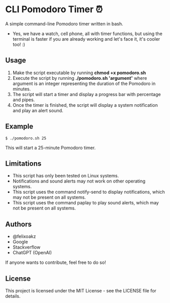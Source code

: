 # **CLI Pomodoro Timer ⏰**

A simple command-line Pomodoro timer written in bash.

- Yes, we have a watch, cell phone, all with timer functions, but using the terminal is faster if you are already working and let's face it, it's cooler too! :)


## **Usage**

1. Make the script executable by running **chmod +x pomodoro.sh**
2. Execute the script by running **./pomodoro.sh 'argument'** where argument is an integer representing the duration of the Pomodoro in minutes.
3. The script will start a timer and display a progress bar with percentage and pipes.
4. Once the timer is finished, the script will display a system notification and play an alert sound.

## **Example**

```
$ ./pomodoro.sh 25
```
This will start a 25-minute Pomodoro timer.


## **Limitations**

- This script has only been tested on Linux systems.
- Notifications and sound alerts may not work on other operating systems.
- This script uses the command notify-send to display notifications, which may not be present on all systems.
- This script uses the command paplay to play sound alerts, which may not be present on all systems.

## **Authors**

- @felixoakz
- Google
- Stackverflow
- ChatGPT (OpenAI)

If anyone wants to contribute, feel free to do so!

## **License**

This project is licensed under the MIT License - see the LICENSE file for details.
